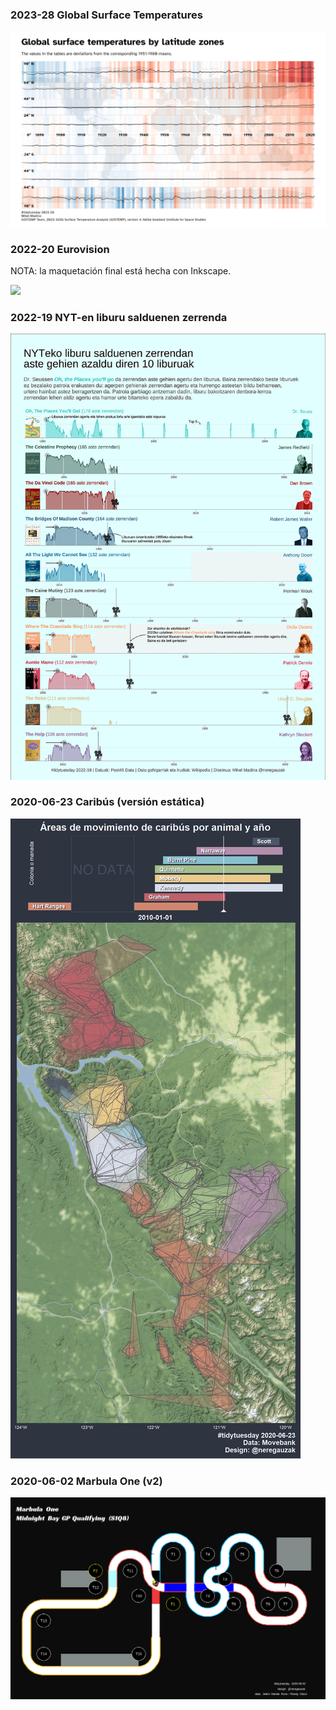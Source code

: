 ### 2023-28 Global Surface Temperatures

![](2023-07-11_temperatures/plot.png)

### 2022-20 Eurovision

NOTA: la maquetación final está hecha con Inkscape.

![](2022-05-17_Eurovision/composicion.svg)

### 2022-19 NYT-en liburu salduenen zerrenda

![](2022-05-10-nyt_bestsellers/nagusia_1250x1769.png)

### 2020-06-23 Caribús (versión estática)

![](2020-06-23-caribus/img/combinado.png)

### 2020-06-02 Marbula One (v2)

![](2020-06-02/img/marbula_one_S1Q8_2.gif)
